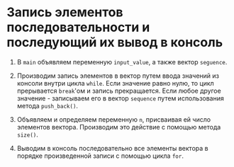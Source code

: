 # Запись элементов последовательности и последующий их вывод в консоль

1. В `main` объявляем переменную `input_value`, а также вектор `seguence`.
   
2. Производим запись элементов в вектор путем ввода значений из консоли внутри цикла `while`. Если значение равно нулю, то цикл прерывается `break`'ом и запись прекращается. Если любое другое значение - записываем его в вектор `sequence` путем использования метода `push_back()`.
   
3. Объявляем и определяем переменную `n`, присваивая ей число элементов вектора. Производим это действие с помощью метода `size()`.
   
4. Выводим в консоль последовательно все элементы вектора в порядке произведенной записи с помощью цикла `for`.